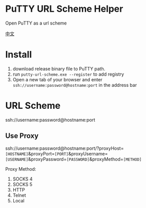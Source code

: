 # PuTTY URL Scheme Helper 
Open PuTTY as a url scheme

[中文](README_CN.md)

# Install
1. download release binary file to PuTTY path.
2. run `putty-url-scheme.exe --register` to add registry
3. Open a new tab of your browser and enter `ssh://username:password@hostname:port` in the address bar

# URL Scheme
ssh://username:password@hostname:port

## Use Proxy
ssh://username:password@hostname:port/?proxyHost=`[HOSTNAME]`&proxyPort=`[PORT]`&proxyUsername=`[USERNAME]`&proxyPassword=`[PASSWORD]`&proxyMethod=`[METHOD]`

Proxy Method:
1. SOCKS 4
2. SOCKS 5
3. HTTP
4. Telnet
5. Local